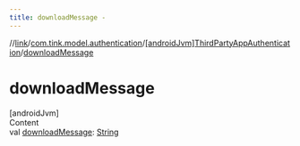 ```yaml
---
title: downloadMessage -
---
```

//[link](../../index.md)/[com.tink.model.authentication](../index.md)/[[androidJvm]ThirdPartyAppAuthentication](index.md)/[downloadMessage](download-message.md)



# downloadMessage  
[androidJvm]  
Content  
val [downloadMessage](download-message.md): [String](https://kotlinlang.org/api/latest/jvm/stdlib/kotlin/-string/index.html)  



